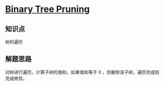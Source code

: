 # [Binary Tree Pruning](https://leetcode.com/problems/binary-tree-pruning/)

## 知识点

树的遍历

## 解题思路

对树进行遍历，计算子树的值和，如果值和等于 0 ，则删除该子树，遍历完成则完成修剪。

